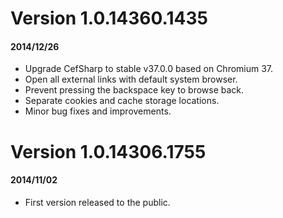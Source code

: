 # Version 1.0.14360.1435

#### 2014/12/26

 - Upgrade CefSharp to stable v37.0.0 based on Chromium 37.
 - Open all external links with default system browser.
 - Prevent pressing the backspace key to browse back.
 - Separate cookies and cache storage locations.
 - Minor bug fixes and improvements.

# Version 1.0.14306.1755

#### 2014/11/02

 - First version released to the public.
